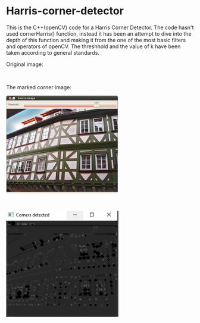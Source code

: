 # Harris-corner-detector
This is the C++(openCV) code for a Harris Corner Detector. The code hasn't used cornerHarris() function, instead it has been an attempt to dive into the depth of this function and making it from the one of the most basic filters and operators of openCV. The threshhold and the value of k have been taken according to general standards.


Original image:                       <p>&nbsp;</p>                                                The marked corner image:

![house](house.jpg)                          <p>&nbsp;</p>                                       ![ans](corner_gray.PNG)



